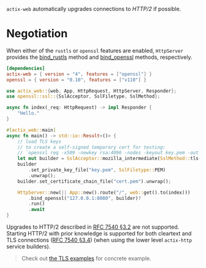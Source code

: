 `actix-web` automatically upgrades connections to _HTTP/2_ if possible.

# Negotiation

<!-- TODO: use rustls example -->

When either of the `rustls` or `openssl` features are enabled, `HttpServer` provides the [bind_rustls][bindrustls] method and [bind_openssl][bindopenssl] methods, respectively.

<!-- DEPENDENCY -->

```toml
[dependencies]
actix-web = { version = "4", features = ["openssl"] }
openssl = { version = "0.10", features = ["v110"] }
```

```rust
use actix_web::{web, App, HttpRequest, HttpServer, Responder};
use openssl::ssl::{SslAcceptor, SslFiletype, SslMethod};

async fn index(_req: HttpRequest) -> impl Responder {
    "Hello."
}

#[actix_web::main]
async fn main() -> std::io::Result<()> {
    // load TLS keys
    // to create a self-signed temporary cert for testing:
    // `openssl req -x509 -newkey rsa:4096 -nodes -keyout key.pem -out cert.pem -days 365 -subj '/CN=localhost'`
    let mut builder = SslAcceptor::mozilla_intermediate(SslMethod::tls()).unwrap();
    builder
        .set_private_key_file("key.pem", SslFiletype::PEM)
        .unwrap();
    builder.set_certificate_chain_file("cert.pem").unwrap();

    HttpServer::new(|| App::new().route("/", web::get().to(index)))
        .bind_openssl("127.0.0.1:8080", builder)?
        .run()
        .await
}
```

Upgrades to HTTP/2 described in [RFC 7540 §3.2][rfcsection32] are not supported. Starting HTTP/2 with prior knowledge is supported for both cleartext and TLS connections ([RFC 7540 §3.4][rfcsection34]) (when using the lower level `actix-http` service builders).

> Check out [the TLS examples][examples] for concrete example.

[rfcsection32]: https://httpwg.org/specs/rfc7540.html#rfc.section.3.2
[rfcsection34]: https://httpwg.org/specs/rfc7540.html#rfc.section.3.4
[bindrustls]: https://docs.rs/actix-web/4/actix_web/struct.HttpServer.html#method.bind_rustls
[bindopenssl]: https://docs.rs/actix-web/4/actix_web/struct.HttpServer.html#method.bind_openssl
[tlsalpn]: https://tools.ietf.org/html/rfc7301
[examples]: https://github.com/actix/examples/tree/master/https-tls
